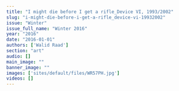 ```yaml
---
title: "I might die before I get a rifle_Device VI, 1993/2002"
slug: "i-might-die-before-i-get-a-rifle_device-vi-19932002"
issue: "Winter"
issue_full_name: "Winter 2016"
year: "2016"
date: "2016-01-01"
authors: ['Walid Raad']
section: "art"
audio: []
main_image: ""
banner_image: ""
images: ['sites/default/files/WR57PH.jpg']
videos: []
---
```

